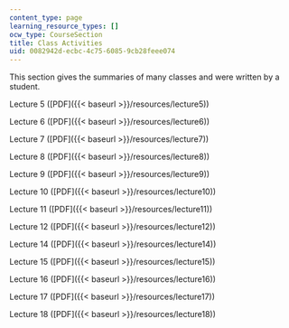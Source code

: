 ```yaml
---
content_type: page
learning_resource_types: []
ocw_type: CourseSection
title: Class Activities
uid: 0082942d-ecbc-4c75-6085-9cb28feee074
---
```


This section gives the summaries of many classes and were written by a student.

Lecture 5 ([PDF]({{< baseurl >}}/resources/lecture5))

Lecture 6 ([PDF]({{< baseurl >}}/resources/lecture6))

Lecture 7 ([PDF]({{< baseurl >}}/resources/lecture7))

Lecture 8 ([PDF]({{< baseurl >}}/resources/lecture8))

Lecture 9 ([PDF]({{< baseurl >}}/resources/lecture9))

Lecture 10 ([PDF]({{< baseurl >}}/resources/lecture10))

Lecture 11 ([PDF]({{< baseurl >}}/resources/lecture11))

Lecture 12 ([PDF]({{< baseurl >}}/resources/lecture12))

Lecture 14 ([PDF]({{< baseurl >}}/resources/lecture14))

Lecture 15 ([PDF]({{< baseurl >}}/resources/lecture15))

Lecture 16 ([PDF]({{< baseurl >}}/resources/lecture16))

Lecture 17 ([PDF]({{< baseurl >}}/resources/lecture17))

Lecture 18 ([PDF]({{< baseurl >}}/resources/lecture18))
